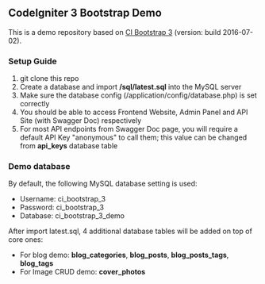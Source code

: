 ## CodeIgniter 3 Bootstrap Demo

This is a demo repository based on [CI Bootstrap 3](https://github.com/waifung0207/ci_bootstrap_3) (version: build 2016-07-02).


### Setup Guide

1. git clone this repo
2. Create a database and import **/sql/latest.sql** into the MySQL server
3. Make sure the database config (/application/config/database.php) is set correctly
4. You should be able to access Frontend Website, Admin Panel and API Site (with Swagger Doc) respectively
5. For most API endpoints from Swagger Doc page, you will require a default API Key "anonymous" to call them; this value can be changed from **api_keys** database table


### Demo database

By default, the following MySQL database setting is used:

* Username: ci_bootstrap_3
* Password: ci_bootstrap_3
* Database: ci_bootstrap_3_demo

After import latest.sql, 4 additional database tables will be added on top of core ones: 

* For blog demo: **blog_categories**, **blog_posts**, **blog_posts_tags**, **blog_tags**
* For Image CRUD demo: **cover_photos**